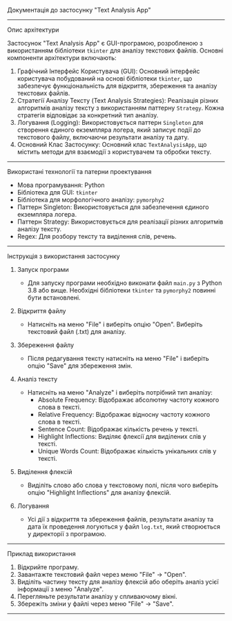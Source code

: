 Документація до застосунку "Text Analysis App"

---

Опис архітектури

Застосунок "Text Analysis App" є GUI-програмою, розробленою з використанням бібліотеки `tkinter` для аналізу текстових файлів. Основні компоненти архітектури включають:

1. Графічний Інтерфейс Користувача (GUI): Основний інтерфейс користувача побудований на основі бібліотеки `tkinter`, що забезпечує функціональність для відкриття, збереження та аналізу текстових файлів.
2. Стратегії Аналізу Тексту (Text Analysis Strategies): Реалізація різних алгоритмів аналізу тексту з використанням паттерну `Strategy`. Кожна стратегія відповідає за конкретний тип аналізу.
3. Логування (Logging): Використовується паттерн `Singleton` для створення єдиного екземпляра логера, який записує події до текстового файлу, включаючи результати аналізу та дату.
4. Основний Клас Застосунку: Основний клас `TextAnalysisApp`, що містить методи для взаємодії з користувачем та обробки тексту.

---

Використані технології та патерни проектування

- Мова програмування: Python
- Бібліотека для GUI: `tkinter`
- Бібліотека для морфологічного аналізу: `pymorphy2`
- Паттерн Singleton: Використовується для забезпечення єдиного екземпляра логера.
- Паттерн Strategy: Використовується для реалізації різних алгоритмів аналізу тексту.
- Regex: Для розбору тексту та виділення слів, речень.

---

Інструкція з використання застосунку

1. Запуск програми
   - Для запуску програми необхідно виконати файл `main.py` з Python 3.8 або вище. Необхідні бібліотеки `tkinter` та `pymorphy2` повинні бути встановлені.

2. Відкриття файлу
   - Натисніть на меню "File" і виберіть опцію "Open". Виберіть текстовий файл (.txt) для аналізу.

3. Збереження файлу
   - Після редагування тексту натисніть на меню "File" і виберіть опцію "Save" для збереження змін.

4. Аналіз тексту
   - Натисніть на меню "Analyze" і виберіть потрібний тип аналізу:
     - Absolute Frequency: Відображає абсолютну частоту кожного слова в тексті.
     - Relative Frequency: Відображає відносну частоту кожного слова в тексті.
     - Sentence Count: Відображає кількість речень у тексті.
     - Highlight Inflections: Виділяє флексії для виділених слів у тексті.
     - Unique Words Count: Відображає кількість унікальних слів у тексті.

5. Виділення флексій
   - Виділіть слово або слова у текстовому полі, після чого виберіть опцію "Highlight Inflections" для аналізу флексій.

6. Логування
   - Усі дії з відкриття та збереження файлів, результати аналізу та дата їх проведення логуються у файл `log.txt`, який створюється у директорії з програмою.

---

Приклад використання

1. Відкрийте програму.
2. Завантажте текстовий файл через меню "File" -> "Open".
3. Виділіть частину тексту для аналізу флексій або оберіть аналіз усієї інформації з меню "Analyze".
4. Перегляньте результати аналізу у спливаючому вікні.
5. Збережіть зміни у файлі через меню "File" -> "Save".

---
